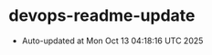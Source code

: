 # devops-readme-update
<!--START_SECTION:activity-->
- Auto-updated at Mon Oct 13 04:18:16 UTC 2025
<!--END_SECTION:activity-->
